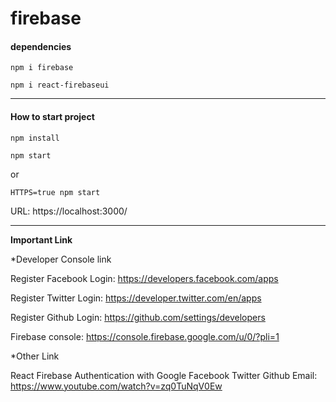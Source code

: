 # firebase

#### dependencies

```
npm i firebase

npm i react-firebaseui
```

---------------------------------------------------------------------------------------------------------------------------------------

#### How to start project

```
npm install
```

```
npm start
```

or

```
HTTPS=true npm start
```

URL: https://localhost:3000/

---------------------------------------------------------------------------------------------------------------------------------------

<b>Important Link</b>

*Developer Console link

Register Facebook Login:  https://developers.facebook.com/apps

Register Twitter Login:  https://developer.twitter.com/en/apps

Register Github Login:  https://github.com/settings/developers

Firebase console: https://console.firebase.google.com/u/0/?pli=1

*Other Link

React Firebase Authentication with Google Facebook Twitter Github Email:  https://www.youtube.com/watch?v=zq0TuNqV0Ew
